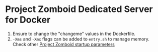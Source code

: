 # Project Zomboid Dedicated Server for Docker

1. Ensure to change the "changeme" values in the Dockerfile.
2. `-Xms` and `-Xmx` flags can be added to `entry.sh` to manage memory. Check other [Project Zomboid startup parameters](https://pzwiki.net/wiki/Startup_parameters)
